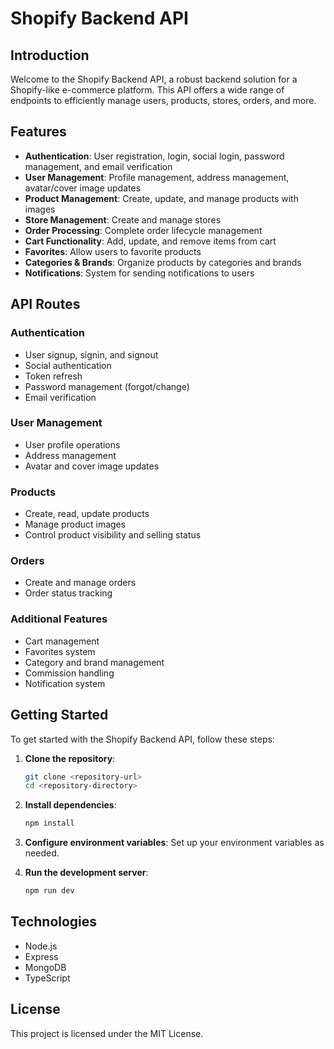 # Shopify Backend API

## Introduction

Welcome to the Shopify Backend API, a robust backend solution for a Shopify-like e-commerce platform. This API offers a wide range of endpoints to efficiently manage users, products, stores, orders, and more.

## Features

- **Authentication**: User registration, login, social login, password management, and email verification
- **User Management**: Profile management, address management, avatar/cover image updates
- **Product Management**: Create, update, and manage products with images
- **Store Management**: Create and manage stores
- **Order Processing**: Complete order lifecycle management
- **Cart Functionality**: Add, update, and remove items from cart
- **Favorites**: Allow users to favorite products
- **Categories & Brands**: Organize products by categories and brands
- **Notifications**: System for sending notifications to users

## API Routes

### Authentication

- User signup, signin, and signout
- Social authentication
- Token refresh
- Password management (forgot/change)
- Email verification

### User Management

- User profile operations
- Address management
- Avatar and cover image updates

### Products

- Create, read, update products
- Manage product images
- Control product visibility and selling status

### Orders

- Create and manage orders
- Order status tracking

### Additional Features

- Cart management
- Favorites system
- Category and brand management
- Commission handling
- Notification system

## Getting Started

To get started with the Shopify Backend API, follow these steps:

1. **Clone the repository**:

   ```bash
   git clone <repository-url>
   cd <repository-directory>
   ```

2. **Install dependencies**:

   ```bash
   npm install
   ```

3. **Configure environment variables**: Set up your environment variables as needed.

4. **Run the development server**:
   ```bash
   npm run dev
   ```

## Technologies

- Node.js
- Express
- MongoDB
- TypeScript

## License

This project is licensed under the MIT License.
